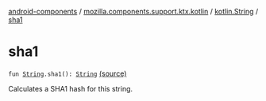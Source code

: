 [android-components](../../index.md) / [mozilla.components.support.ktx.kotlin](../index.md) / [kotlin.String](index.md) / [sha1](./sha1.md)

# sha1

`fun `[`String`](https://kotlinlang.org/api/latest/jvm/stdlib/kotlin/-string/index.html)`.sha1(): `[`String`](https://kotlinlang.org/api/latest/jvm/stdlib/kotlin/-string/index.html) [(source)](https://github.com/mozilla-mobile/android-components/blob/master/components/support/ktx/src/main/java/mozilla/components/support/ktx/kotlin/String.kt#L57)

Calculates a SHA1 hash for this string.

